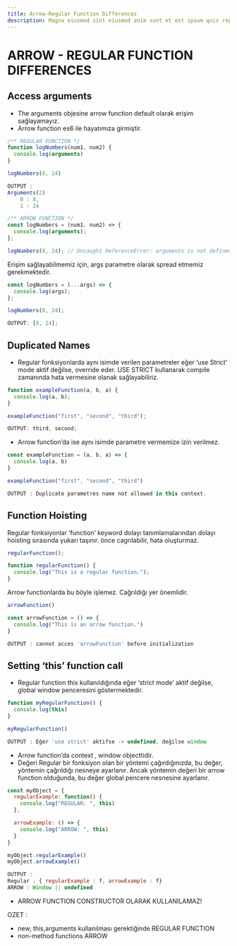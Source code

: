 ```yaml
---
title: Arrow-Regular Function Differences
description: Magna eiusmod sint eiusmod anim sunt et est ipsum quis reprehenderit.
---
```


# ARROW - REGULAR FUNCTION DIFFERENCES

## **Access arguments**

- The arguments objesine arrow function default olarak erişim sağlayamayız.
- Arrow function es6 ile hayatımıza girmiştir.

```jsx
/** REGULAR FUNCTION */
function logNumbers(num1, num2) {
  console.log(arguments)
}

logNumbers(8, 24)

OUTPUT :
Arguments(2)
	0 : 8,
	1 : 24
```

```jsx
/** ARROW FUNCTION */
const logNumbers = (num1, num2) => {
  console.log(arguments);
};

logNumbers(8, 24); // Uncaught ReferenceError: arguments is not defined
```

Erişim sağlayabilmemiz için, args parametre olarak spread etmemiz gerekmektedir.

```jsx
const logNumbers = (...args) => {
  console.log(args);
};

logNumbers(8, 24);

OUTPUT: [8, 24];
```

## Duplicated Names

- Regular fonksiyonlarda aynı isimde verilen parametreler eğer ‘use Strict’ mode aktif değilse, override eder. USE STRICT kullanarak compile zamanında hata vermesine olanak sağlayabiliriz.

```jsx
function exampleFunction(a, b, a) {
  console.log(a, b);
}

exampleFunction("first", "second", "third");

OUTPUT: third, second;
```

- Arrow function’da ise aynı isimde parametre vermemize izin verilmez.

```jsx
const exampleFunction = (a, b, a) => {
  console.log(a, b)
}

exampleFunction("first", "second", "third")

OUTPUT : Duplicate parametres name not allowed in this context.
```

## Function Hoisting

Regular fonksiyonlar ‘function’ keyword dolayı tanımlamalarından dolayı hoisting sırasında yukarı taşınır. önce cagrılabilir, hata oluşturmaz.

```jsx
regularFunction();

function regularFunction() {
  console.log("This is a regular function.");
}
```

Arrow functionlarda bu böyle işlemez. Cağrıldığı yer önemlidir.

```jsx
arrowFunction()

const arrowFunction = () => {
  console.log("This is an arrow function.")
}

OUTPUT : cannot acces 'arrowFunction' before initialization
```

## Setting ‘this’ function call

- Regular function this kullanıldığında eğer ‘strict mode’ aktif değilse, global window penceresini göstermektedir.

```jsx
function myRegularFunction() {
  console.log(this)
}

myRegularFunction()

OUTPUT : Eğer 'use strict' aktifse -> undefined, değilse window
```

- Arrow function’da context , window objecttidir.
- Değeri Regular bir fonksiyon olan bir yöntemi çağırdığınızda, bu değer, yöntemin çağrıldığı nesneye ayarlanır. Ancak yöntemin değeri bir arrow function olduğunda, bu değer global pencere nesnesine ayarlanır.

```jsx
const myObject = {
  regularExample: function() {
    console.log("REGULAR: ", this)
  },

  arrowExample: () => {
    console.log("ARROW: ", this)
  }
}

myObject.regularExample()
myObject.arrowExample()

OUTPUT :
Regular : { regularExample : f, arrowExample : f}
ARROW : Window || undefined
```

- ARROW FUNCTION CONSTRUCTOR OLARAK KULLANILAMAZ!

OZET :

- new, this,arguments kullanılması gerektiğinde REGULAR FUNCTION
- non-method functions ARROW
